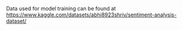 Data used for model training can be found at https://www.kaggle.com/datasets/abhi8923shriv/sentiment-analysis-dataset/
